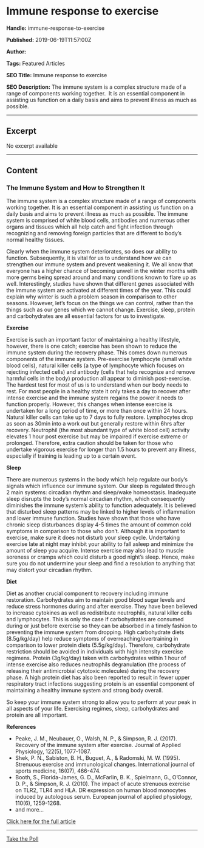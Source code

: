# Immune response to exercise

**Handle:** immune-response-to-exercise

**Published:** 2019-06-19T11:57:00Z

**Author:**  

**Tags:** Featured Articles

**SEO Title:** Immune response to exercise

**SEO Description:** The immune system is a complex structure made of a range of components working together.  It is an essential component in assisting us function on a daily basis and aims to prevent illness as much as possible.

---

## Excerpt

No excerpt available

---

## Content

### The Immune System and How to Strengthen It

The immune system is a complex structure made of a range of components working together. It is an essential component in assisting us function on a daily basis and aims to prevent illness as much as possible. The immune system is comprised of white blood cells, antibodies and numerous other organs and tissues which all help catch and fight infection through recognizing and removing foreign particles that are different to body’s normal healthy tissues.

Clearly when the immune system deteriorates, so does our ability to function. Subsequently, it is vital for us to understand how we can strengthen our immune system and prevent weakening it. We all know that everyone has a higher chance of becoming unwell in the winter months with more germs being spread around and many conditions known to flare up as well. Interestingly, studies have shown that different genes associated with the immune system are activated at different times of the year. This could explain why winter is such a problem season in comparison to other seasons. However, let’s focus on the things we can control, rather than the things such as our genes which we cannot change. Exercise, sleep, protein and carbohydrates are all essential factors for us to investigate.

**Exercise**

Exercise is such an important factor of maintaining a healthy lifestyle, however, there is one catch; exercise has been shown to reduce the immune system during the recovery phase. This comes down numerous components of the immune system. Pre-exercise lymphocyte (small white blood cells), natural killer cells (a type of lymphocyte which focuses on rejecting infected cells) and antibody (cells that help recognize and remove harmful cells in the body) production all appear to diminish post-exercise. The hardest test for most of us is to understand when our body needs to rest. For most people in a healthy state it only takes a day to recover after intense exercise and the immune system regains the power it needs to function properly. However, this changes when intense exercise is undertaken for a long period of time, or more than once within 24 hours. Natural killer cells can take up to 7 days to fully restore. Lymphocytes drop as soon as 30min into a work out but generally restore within 6hrs after recovery. Neutrophil (the most abundant type of white blood cell) activity elevates 1 hour post exercise but may be impaired if exercise extreme or prolonged. Therefore, extra caution should be taken for those who undertake vigorous exercise for longer than 1.5 hours to prevent any illness, especially if training is leading up to a certain event.

**Sleep**

There are numerous systems in the body which help regulate our body’s signals which influence our immune system. Our sleep is regulated through 2 main systems: circadian rhythm and sleep/wake homeostasis. Inadequate sleep disrupts the body’s normal circadian rhythm, which consequently diminishes the immune system’s ability to function adequately. It is believed that disturbed sleep patterns may be linked to higher levels of inflammation and lower immune function. Studies have shown that those who have chronic sleep disturbances display 4-5 times the amount of common cold symptoms in comparison to those who don’t. Although it is important to exercise, make sure it does not disturb your sleep cycle. Undertaking exercise late at night may inhibit your ability to fall asleep and minimize the amount of sleep you acquire. Intense exercise may also lead to muscle soreness or cramps which could disturb a good night’s sleep. Hence, make sure you do not undermine your sleep and find a resolution to anything that may distort your circadian rhythm.

**Diet**

Diet as another crucial component to recovery including immune restoration. Carbohydrates aim to maintain good blood sugar levels and reduce stress hormones during and after exercise. They have been believed to increase cytokines as well as redistribute neutrophils, natural killer cells and lymphocytes. This is only the case if carbohydrates are consumed during or just before exercise so they can be absorbed in a timely fashion to preventing the immune system from dropping. High carbohydrate diets (8.5g/kg/day) help reduce symptoms of overreaching/overtraining in comparison to lower protein diets (5.5g/kg/day). Therefore, carbohydrate restriction should be avoided in individuals with high intensity exercise regimens. Protein (3g/kg/day) taken with carbohydrates within 1 hour of intense exercise also reduces neutrophils degranulation (the process of releasing their antimicrobial cytotoxic molecules) during the recovery phase. A high protein diet has also been reported to result in fewer upper respiratory tract infections suggesting protein is an essential component of maintaining a healthy immune system and strong body overall.

So keep your immune system strong to allow you to perform at your peak in all aspects of your life. Exercising regimes, sleep, carbohydrates and protein are all important.

**References**

- Peake, J. M., Neubauer, O., Walsh, N. P., & Simpson, R. J. (2017). Recovery of the immune system after exercise. Journal of Applied Physiology, 122(5), 1077-1087.
- Shek, P. N., Sabiston, B. H., Buguet, A., & Radomski, M. W. (1995). Strenuous exercise and immunological changes. International journal of sports medicine, 16(07), 466-474.
- Booth, S., Florida-James, G. D., McFarlin, B. K., Spielmann, G., O’Connor, D. P., & Simpson, R. J. (2010). The impact of acute strenuous exercise on TLR2, TLR4 and HLA. DR expression on human blood monocytes induced by autologous serum. European journal of applied physiology, 110(6), 1259-1268.
- and more...

[Click here for the full article](https://www.example.com/full-article)

---

[Take the Poll](https://www.example.com/polls/2673695)

